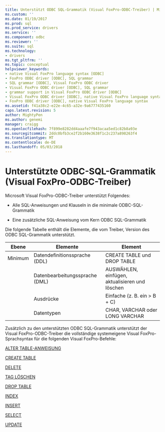 ```yaml
---
title: Unterstützt ODBC SQL-Grammatik (Visual FoxPro-ODBC-Treiber) | Microsoft Docs
ms.custom: ''
ms.date: 01/19/2017
ms.prod: sql
ms.prod_service: drivers
ms.service: ''
ms.component: odbc
ms.reviewer: ''
ms.suite: sql
ms.technology:
- drivers
ms.tgt_pltfrm: ''
ms.topic: conceptual
helpviewer_keywords:
- native Visual FoxPro language syntax [ODBC]
- FoxPro ODBC driver [ODBC], SQL grammar
- SQL grammar [ODBC], Visual FoxPro ODBC driver
- Visual FoxPro ODBC driver [ODBC], SQL grammar
- grammar support in Visual FoxPro ODBC driver [ODBC]
- Visual FoxPro ODBC driver [ODBC], native Visual FoxPro language syntax
- FoxPro ODBC driver [ODBC], native Visual FoxPro language syntax
ms.assetid: f41a38c2-e22e-4c65-a32e-9a6777435160
caps.latest.revision: 5
author: MightyPen
ms.author: genemi
manager: craigg
ms.openlocfilehash: 7f899e8282dd4aaafe7f943acaa5ed1c82b8a93e
ms.sourcegitcommit: 2ddc0bfb3ce2f2b160e3638f1c2c237a898263f4
ms.translationtype: MT
ms.contentlocale: de-DE
ms.lasthandoff: 05/03/2018
---
```

# <a name="supported-odbc-sql-grammar-visual-foxpro-odbc-driver"></a>Unterstützte ODBC-SQL-Grammatik (Visual FoxPro-ODBC-Treiber)
Microsoft Visual FoxPro-ODBC-Treiber unterstützt Folgendes:  
  
-   Alle SQL-Anweisungen und Klauseln in die minimale ODBC-SQL-Grammatik  
  
-   Eine zusätzliche SQL-Anweisung vom Kern ODBC SQL-Grammatik  
  
 Die folgende Tabelle enthält die Elemente, die vom Treiber, Version des ODBC SQL-Grammatik unterstützt.  
  
|Ebene|Elemente|Element|  
|-----------|--------------|----------|  
|Minimum|Datendefinitionssprache (DDL)|CREATE TABLE und DROP TABLE|  
||Datenbearbeitungssprache (DML)|AUSWÄHLEN, einfügen, aktualisieren und löschen|  
||Ausdrücke|Einfache (z. B. ein > B + C)|  
||Datentypen|CHAR, VARCHAR oder LONG VARCHAR|  
  
 Zusätzlich zu den unterstützten ODBC SQL-Grammatik unterstützt der Visual FoxPro-ODBC-Treiber die vollständige systemeigene Visual FoxPro-Sprachsyntax für die folgenden Visual FoxPro-Befehle:  
  
 [ALTER TABLE-ANWEISUNG](../../odbc/microsoft/alter-table-sql-command.md)  
  
 [CREATE TABLE](../../odbc/microsoft/create-table-sql-command.md)  
  
 [DELETE](../../odbc/microsoft/delete-sql-command.md)  
  
 [TAG LÖSCHEN](../../odbc/microsoft/delete-tag-command.md)  
  
 [DROP TABLE](../../odbc/microsoft/drop-table-command.md)  
  
 [INDEX](../../odbc/microsoft/index-command.md)  
  
 [INSERT](../../odbc/microsoft/insert-sql-command.md)  
  
 [SELECT](../../odbc/microsoft/select-sql-command.md)  
  
 [UPDATE](../../odbc/microsoft/update-sql-command.md)
